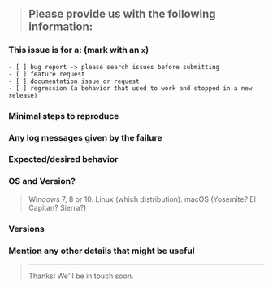<!--
IF SUFFICIENT INFORMATION IS NOT PROVIDED VIA THE FOLLOWING TEMPLATE THE ISSUE MIGHT BE CLOSED WITHOUT FURTHER CONSIDERATION OR INVESTIGATION
-->
> Please provide us with the following information:
> ---------------------------------------------------------------

### This issue is for a: (mark with an `x`)
```
- [ ] bug report -> please search issues before submitting
- [ ] feature request
- [ ] documentation issue or request
- [ ] regression (a behavior that used to work and stopped in a new release)
```

### Minimal steps to reproduce
>

### Any log messages given by the failure
>

### Expected/desired behavior
>

### OS and Version?
> Windows 7, 8 or 10. Linux (which distribution). macOS (Yosemite? El Capitan? Sierra?)

### Versions
>

### Mention any other details that might be useful

> ---------------------------------------------------------------
> Thanks! We'll be in touch soon.